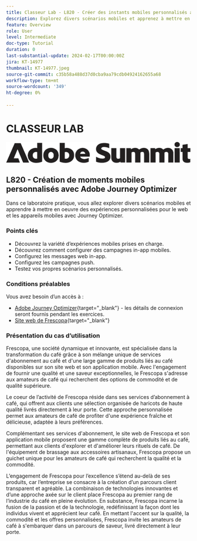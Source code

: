 ```yaml
---
title: Classeur Lab - L820 - Créer des instants mobiles personnalisés avec Adobe Journey Optimizer
description: Explorez divers scénarios mobiles et apprenez à mettre en oeuvre des expériences personnalisées pour le web et les appareils mobiles avec Journey Optimizer.
feature: Overview
role: User
level: Intermediate
doc-type: Tutorial
duration: 0
last-substantial-update: 2024-02-17T00:00:00Z
jira: KT-14977
thumbnail: KT-14977.jpeg
source-git-commit: c35b58a488d37d0cba9aa79cdb04924162655a68
workflow-type: tm+mt
source-wordcount: '349'
ht-degree: 0%

---
```



# CLASSEUR LAB

![Adobe Summit - texte de remplacement](/help/summit/l820-lab-workbook/assets/adobe-summit.png "Adobe Summit")


## L820 - Création de moments mobiles personnalisés avec Adobe Journey Optimizer

Dans ce laboratoire pratique, vous allez explorer divers scénarios mobiles et apprendre à mettre en oeuvre des expériences personnalisées pour le web et les appareils mobiles avec Journey Optimizer.

### Points clés

* Découvrez la variété d’expériences mobiles prises en charge.
* Découvrez comment configurer des campagnes in-app mobiles.
* Configurez les messages web in-app.
* Configurez les campagnes push.
* Testez vos propres scénarios personnalisés.

### Conditions préalables

Vous avez besoin d’un accès à :

* [Adobe Journey Optimizer](https://experience.adobe.com/#/@techmarketingdemos/sname:summit-ajo-lab/journey-optimizer/home){target="_blank"}  - les détails de connexion seront fournis pendant les exercices.
* [Site web de Frescopa](https://dsn.adobe.com/web/adobe-summit-2024/home){target="_blank"}


### Présentation du cas d’utilisation

Frescopa, une société dynamique et innovante, est spécialisée dans la transformation du café grâce à son mélange unique de services d&#39;abonnement au café et d&#39;une large gamme de produits liés au café disponibles sur son site web et son application mobile. Avec l&#39;engagement de fournir une qualité et une saveur exceptionnelles, le Frescopa s&#39;adresse aux amateurs de café qui recherchent des options de commodité et de qualité supérieure.

Le coeur de l’activité de Frescopa réside dans ses services d’abonnement à café, qui offrent aux clients une sélection organisée de haricots de haute qualité livrés directement à leur porte. Cette approche personnalisée permet aux amateurs de café de profiter d&#39;une expérience fraîche et délicieuse, adaptée à leurs préférences.

Complémentant ses services d&#39;abonnement, le site web de Frescopa et son application mobile proposent une gamme complète de produits liés au café, permettant aux clients d&#39;explorer et d&#39;améliorer leurs rituels de café. De l&#39;équipement de brassage aux accessoires artisanaux, Frescopa propose un guichet unique pour les amateurs de café qui recherchent la qualité et la commodité.

L’engagement de Frescopa pour l’excellence s’étend au-delà de ses produits, car l’entreprise se consacre à la création d’un parcours client transparent et agréable. La combinaison de technologies innovantes et d’une approche axée sur le client place Frescopa au premier rang de l’industrie du café en pleine évolution.
En substance, Frescopa incarne la fusion de la passion et de la technologie, redéfinissant la façon dont les individus vivent et apprécient leur café. En mettant l&#39;accent sur la qualité, la commodité et les offres personnalisées, Frescopa invite les amateurs de café à s&#39;embarquer dans un parcours de saveur, livré directement à leur porte.



